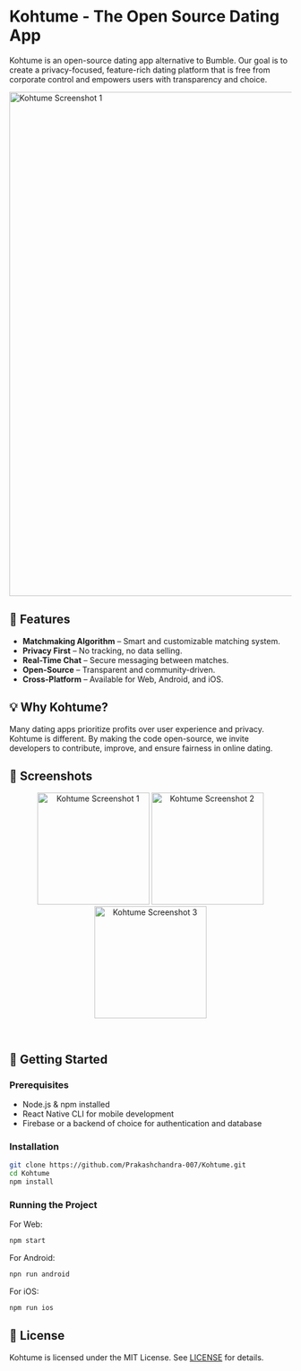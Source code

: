 # Kohtume - The Open Source Dating App

Kohtume is an open-source dating app alternative to Bumble. Our goal is to create a privacy-focused, feature-rich dating platform that is free from corporate control and empowers users with transparency and choice.

<img src="https://github.com/user-attachments/assets/0b412b3f-df7b-4ddf-8739-21b3084fac3b" alt="Kohtume Screenshot 1" width="900"></br>
## 🚀 Features

- **Matchmaking Algorithm** – Smart and customizable matching system.
- **Privacy First** – No tracking, no data selling.
- **Real-Time Chat** – Secure messaging between matches.
- **Open-Source** – Transparent and community-driven.
- **Cross-Platform** – Available for Web, Android, and iOS.

## 💡 Why Kohtume?

Many dating apps prioritize profits over user experience and privacy. Kohtume is different. By making the code open-source, we invite developers to contribute, improve, and ensure fairness in online dating.

## 📸 Screenshots
<p align="center">
  <img src="https://github.com/user-attachments/assets/8e9c71be-0aaf-4874-90dc-22dd54557183" alt="Kohtume Screenshot 1" width="200">
  <img src="https://github.com/user-attachments/assets/d5d01e7b-dc27-450e-91e0-68f689d810a6" alt="Kohtume Screenshot 2" width="200">
  <img src="https://github.com/user-attachments/assets/e313c377-f4b0-4494-a116-e825cb37ef0d" alt="Kohtume Screenshot 3" width="200">
</p></br>

## 🔧 Getting Started

### Prerequisites

- Node.js & npm installed
- React Native CLI for mobile development
- Firebase or a backend of choice for authentication and database

### Installation

```sh
git clone https://github.com/Prakashchandra-007/Kohtume.git
cd Kohtume
npm install
```

### Running the Project

For Web:

```sh
npm start
```

For Android:

```sh
npn run android
```

For iOS:

```sh
npm run ios
```


## 📜 License

Kohtume is licensed under the MIT License. See [LICENSE](https://github.com/Ekats/Kohtume/blob/main/LICENSE) for details.
